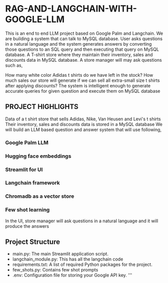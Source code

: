 # RAG-AND-LANGCHAIN-WITH-GOOGLE-LLM

This is an end to end LLM project based on Google Palm and Langchain. We are building a system that can talk to MySQL database. User asks questions in a natural language and the system generates answers by converting those questions to an SQL query and then executing that query on MySQL database. A T-shirt store where they maintain their inventory, sales and discounts data in MySQL database. A store manager will may ask questions such as,

How many white color Adidas t shirts do we have left in the stock?
How much sales our store will generate if we can sell all extra-small size t shirts after applying discounts? 
The system is intelligent enough to generate accurate queries for given question and execute them on MySQL database

## PROJECT HIGHLIGHTS 

Data of a t shirt store that sells Adidas, Nike, Van Heusen and Levi's t shirts
Their inventory, sales and discounts data is stored in a MySQL database
We will build an LLM based question and answer system that will use following,
  ### Google Palm LLM
  ### Hugging face embeddings
  ### Streamlit for UI
  ### Langchain framework
  ### Chromadb as a vector store
  ### Few shot learning
In the UI, store manager will ask questions in a natural language and it will produce the answers

## Project Structure
  * main.py: The main Streamlit application script.
  * langchain_module.py: This has all the langchain code
  * requirements.txt: A list of required Python packages for the project.
  * few_shots.py: Contains few shot prompts
  * .env: Configuration file for storing your Google API key. '''
 
